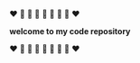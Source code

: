 :heart: :yellow_heart: :green_heart: :blue_heart: :purple_heart: :blue_heart: :green_heart: :yellow_heart: :heart:

**welcome to my code repository**

:heart: :yellow_heart: :green_heart: :blue_heart: :purple_heart: :blue_heart: :green_heart: :yellow_heart: :heart:

<!--
**NHNzhz/NHNzhz** is a ✨ _special_ ✨ repository because its `README.md` (this file) appears on your GitHub profile.

Here are some ideas to get you started:

- 🔭 I’m currently working on ...
- 🌱 I’m currently learning ...
- 👯 I’m looking to collaborate on ...
- 🤔 I’m looking for help with ...
- 💬 Ask me about ...
- 📫 How to reach me: ...
- 😄 Pronouns: ...
- ⚡ Fun fact: ...
-->
